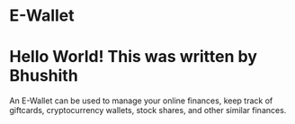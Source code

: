 # E-Wallet

# Hello World! This was written by Bhushith
An E-Wallet can be used to manage your online finances, keep track of giftcards, cryptocurrency wallets, 
stock shares, and other similar finances. 